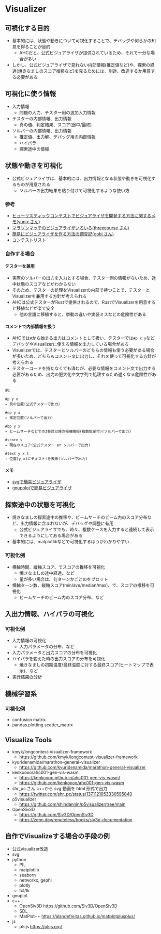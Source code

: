 # Visualizer

## 可視化する目的

- 基本的には、状態や動きについて可視化することで、デバッグや何らかの知見を得ることが目的
  - AHCだと、公式ビジュアライザが提供されているため、それで十分な場合が多い
- しかし、公式ビジュアライザで見れない内部情報(推定値など)や、探索の経過(焼きなましのスコア推移など)を見るためには、別途、改造するか用意する必要がある

## 可視化に使う情報

- 入力情報
  - 問題の入力、テスター用の追加入力情報
- テスターの内部情報、出力情報
  - 真の値、判定結果、スコア(途中/最終)
- ソルバーの内部情報、出力情報
  - 推定値、出力解、デバッグ用の内部情報
  - ハイパラ
  - 探索途中の情報

## 状態や動きを可視化

- 公式ビジュアライザは、基本的には、出力情報となる状態や動きを可視化するものが用意される
  - ソルバーの出力結果を貼り付けて可視化するような使い方

### 参考

- [ヒューリスティックコンテストでビジュアライザを開発する方法に関するメモ(yunix さん)](https://yunix-kyopro.hatenablog.com/entry/2023/12/17/150534)
- [マラソンマッチのビジュアライザいろいろ(threecourse さん)](https://threecourse.hatenablog.com/entry/2021/05/04/181226)
- [簡易にビジュアライザを作る方法の調査記(gobi さん)](https://gobi-tk.hatenablog.com/entry/2023/04/16/184952)
- [コンテストリスト](../ContestMemo/index.md)

### 自作する場合

#### テスターを兼用

- 実際のソルバーの出力を入力とする場合、テスター側の情報がないため、途中状態のスコアなどがわからない
- そのため、テスターの処理をVisualizerの内部で持つことで、テスターとVisualizerを兼用する方針が考えられる
- AHCは公式テスターがRustで提供されるので、RustでVisualizerを用意すると移植などが楽で安全
  - 他の言語に移植すると、挙動の違いや実装ミスなどの危険性がある

#### コメントで内部情報を扱う

- AHCでは`#`から始まる出力はコメントとして扱い、テスターでは`#p x y`などデバッグやVisualizerに使える情報を出力している場合がある
- Visualizerでは、テスターとソルバーのどちらの情報も使う必要がある場合が多いため、どちらもコメント文に出力し、それを使って可視化する方針が考えられる
- テスターコードを持たなくても済むが、必要な情報をコメント文で出力する必要があるため、出力の肥大化や文字列で処理するため遅くなる危険性がある

```
例:

#p y x
→ 真の位置(公式テスターで出力)

#ep y x
→ 推定位置(ソルバーで出力)

#bp y x
→ ビームサーチなどでの2番目以降の候補情報(複数指定可)(ソルバーで出力)

#score s
→ 現在のスコア(公式テスター or ソルバーで出力)

#text y x t
→ 位置(y,x)にテキストtを表示(ソルバーで出力)
```

#### メモ

- [svgで簡易ビジュアライザ](./svg.md)
- [gnupolotで簡易ビジュアライザ](./gnuplot.md)

## 探索途中の状態を可視化

- 焼きなましの探索途中の推移や、ビームサーチのビーム内のスコア分布など、出力情報に含まれないが、デバッグや調整に有用
  - 公式ビジュアライザでも、時々、複数ケースを入力すると連続して表示できるようにしてある場合がある
- 基本的には、matplotlibなどで可視化するほうがわかりやすい

### 可視化例

- 横軸時間、縦軸スコア、でスコアの推移を可視化
  - 焼きなましの途中経過、など
  - 量が多い場合は、何ターンかごとのをプロット
- 横軸ターン数、縦軸スコア(min/ave/median/max)、で、スコアの推移を可視化
  - ビームサーチのビーム内のスコア分布、など

## 入出力情報、ハイパラの可視化

### 可視化例

- 入力情報の可視化
  - 入力パラメータの分布、など
- 入力パラメータと出力スコアの分布を可視化
- ハイパラを変えた時の出力スコアの分布を可視化
  - 焼きなましの初期温度/最終温度に対する最終スコア(ヒートマップで表示)、など
- [実行結果の分析](./result_analy.md)

## 機械学習系

### 可視化例

- confusion matrix
- pandas.plotting.scatter_matrix

## Visualize Tools

- kmyk/longcontest-visualizer-framework
  - https://github.com/kmyk/longcontest-visualizer-framework
- kyuridenamida/marathon-general-visualizer
  - https://github.com/kyuridenamida/marathon-general-visualizer
- kenkoooo/ahc001-gen-vis-wasm
  - https://kenkoooo.github.io/ahc001-gen-vis-wasm/
  - https://github.com/kenkoooo/ahc001-gen-vis-wasm
- shr_pc さん c++から svg 動画を html 形式で出力
  - https://twitter.com/shr_pc/status/1371121053330595840
- p5visualizer
  - https://github.com/shindannin/p5visualizer/tree/main
- OpenSiv3D
  - https://github.com/Siv3D/OpenSiv3D
  - https://zenn.dev/reputeless/books/siv3d-documentation

## 自作でVisualizeする場合の手段の例

- 公式visualizer改造
- svg
- python
  - PIL
  - matplotlib
  - seaborn
  - networkx, gephi
  - plotly
  - tcl/tk
- gnuplot
- c++
  - OpenSiv3D https://github.com/Siv3D/OpenSiv3D
  - SDL
  - MatPlot++ https://alandefreitas.github.io/matplotplusplus/
- js
  - p5.js https://p5js.org/
  

